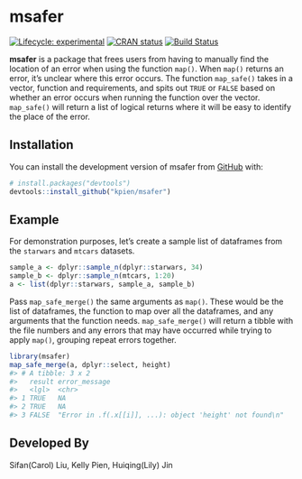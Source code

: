 
<!-- README.md is generated from README.Rmd. Please edit that file -->

# msafer

<!-- badges: start -->

[![Lifecycle:
experimental](https://img.shields.io/badge/lifecycle-experimental-orange.svg)](https://www.tidyverse.org/lifecycle/#experimental)
[![CRAN
status](https://www.r-pkg.org/badges/version/msafer)](https://CRAN.R-project.org/package=msafer)
[![Build
Status](https://travis-ci.com/kpien/msafer.svg?branch=master)](https://travis-ci.com/kpien/msafer)
<!-- badges: end -->

**msafer** is a package that frees users from having to manually find
the location of an error when using the function `map()`. When `map()`
returns an error, it’s unclear where this error occurs. The function
`map_safe()` takes in a vector, function and requirements, and spits out
`TRUE` or `FALSE` based on whether an error occurs when running the
function over the vector. `map_safe()` will return a list of logical
returns where it will be easy to identify the place of the error.

## Installation

You can install the development version of msafer from
[GitHub](https://github.com/) with:

``` r
# install.packages("devtools")
devtools::install_github("kpien/msafer")
```

## Example

For demonstration purposes, let’s create a sample list of dataframes
from the `starwars` and `mtcars` datasets.

``` r
sample_a <- dplyr::sample_n(dplyr::starwars, 34)
sample_b <- dplyr::sample_n(mtcars, 1:20)
a <- list(dplyr::starwars, sample_a, sample_b)
```

Pass `map_safe_merge()` the same arguments as `map()`. These would be
the list of dataframes, the function to map over all the dataframes, and
any arguments that the function needs. `map_safe_merge()` will return a
tibble with the file numbers and any errors that may have occurred while
trying to apply `map()`, grouping repeat errors together.

``` r
library(msafer)
map_safe_merge(a, dplyr::select, height)
#> # A tibble: 3 x 2
#>   result error_message                                           
#>   <lgl>  <chr>                                                   
#> 1 TRUE   NA                                                      
#> 2 TRUE   NA                                                      
#> 3 FALSE  "Error in .f(.x[[i]], ...): object 'height' not found\n"
```

## Developed By

Sifan(Carol) Liu, Kelly Pien, Huiqing(Lily) Jin
